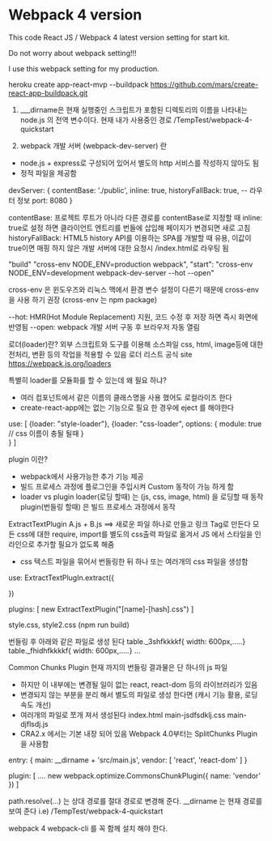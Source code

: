 # Webpack 4 version

 This code React JS / Webpack 4 latest version setting for start kit.


 Do not worry about webpack setting!!!


 I use this webpack setting for my production.


heroku create app-react-mvp --buildpack https://github.com/mars/create-react-app-buildpack.git


1. ___dirname은 현재 실행중인 스크립트가 포함된 디렉토리의 이름을 나타내는 node.js 의 전역 변수이다. 현재 내가 사용중인 경로 /TempTest/webpack-4-quickstart 

2. webpack 개발 서버 (webpack-dev-server) 란 
 - node.js + express로 구성되어 있어서 별도의 http 서비스를 작성하지 않아도 됨
 - 정적 파일을 제공함

devServer: {
    contentBase: './public',
    inline: true,
    historyFallBack: true, -- 라우터 정보
    port: 8080
}

contentBase: 프로젝트 루트가 아니라 다른 경로를 contentBase로 지정할 때
inline: true로 설정 하면 클라이언트 엔트리를 번들에 삽입해 페이지가 변경되면 새로 고침
historyFallBack: HTML5 history API를 이용하는 SPA를 개발할 때 유용, 이값이 true이면 매핑 하지 않은 개발 서버에 대한 요청시 /index.html로 라우팅 됨


"build" "cross-env NODE_ENV=production webpack",
"start": "cross-env NODE_ENV=development webpack-dev-server --hot --open"

cross-env 은 윈도우즈와 리눅스 맥에서 환경 변수 설정이 다른기 때문에 cross-env을 사용 하기 권장 (cross-env 는 npm package)

--hot: HMR(Hot Module Replacement) 지원, 코드 수정 후 저장 하면 즉시 화면에 반영됨
--open: webpack 개발 서버 구동 후 브라우저 자동 열림 


로더(loader)란?
외부 스크립트와 도구를 이용해 소스파일 css, html, image등에 대한 전처리, 변환 등의 작업을 적용할 수 있음
로더 리스트 공식 site https://webpack.js.org/loaders

특별히 loader를 모듈화를 할 수 있는데 왜 필요 하냐?
- 여러 컴포넌트에서 같은 이름의 클래스명을 사용 했어도 로컬라이즈 한다
- create-react-app에는 없는 기능으로 필요 한 경우에 eject 를 해야한다

use: [
    {loader: "style-loader"},
    {loader: "css-loader",
     options: {
         module: true   // css 이름이 충될 될때 
     }   
    }
]

plugin 이란?
- webpack에서 사용가능한 추가 기능 제공
- 빌드 프로세스 과정에 플로그인을 주입시켜 Custom 동작이 가능 하게 함
- loader vs plugin 
 loader(로딩 할때) 는 (js, css, image, html) 을 로딩할 때 동작
 plugin(번들링 할때) 은 빌드 프로세스 과정에서 동작


ExtractTextPlugin
A.js + B.js ==>  새로운 파일 하나로 만들고 링크 Tag로 만든다
모든 css에 대한 require, import를 별도의 css출력 파일로 옮겨서 JS 에서 스타일을 인라인으로 추가할 필요가 없도록 해줌
- css 텍스트 파일을 묶어서 번들링한 뒤 하나 또는 여러개의 css 파일을 생성함

use: ExtractTextPlugIn.extract({

})

plugins: [
    new ExtractTextPlugin("[name]-[hash].css")
]

style.css, style2.css (npm run build) 

번들링 후 아래와 같은 파일로 생성 된다
table._3shfkkkkf{ width: 600px,.....}
table._fhidhfkkkkf{ width: 600px,.....}
...


Common Chunks Plugin
현재 까지의 번들링 결과물은 단 하나의 js 파일
- 하지만 이 내부에는 변경될 일이 없는 react, react-dom 등의 라이브러리가 있음
- 변경되지 않는 부분을 분리 해서 별도의 파일로 생성 한다면 (캐시 기능 활용, 로딩 속도 개선)
- 여러개의 파일로 쪼개 져서 생성된다
index.html
main-jsdfsdklj.css
main-djflsdj.js
- CRA2.x 에서는 기본 내장 되어 있음
Webpack 4.0부터는 SplitChunks Plugin을 사용함

entry: {
    main: __dirname + 'src/main.js',
    vendor: [
        'react',
        'react-dom'
    ]
}

plugin: [
....
    new webpack.optimize.CommonsChunkPlugin({
        name: 'vendor'
    })
]


path.resolve(...) 는 상대 경로를 절대 경로로 변경해 준다.
__dirname 는 현재 경로를 보여 준다 i.e) /TempTest/webpack-4-quickstart

webpack 4 webpack-cli 를 꼭 함께 설치 해야 한다.